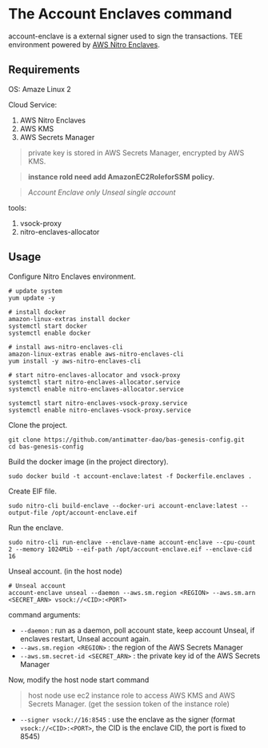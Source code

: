 # The Account Enclaves command

account-enclave is a external signer used to sign the transactions. TEE environment powered by [AWS Nitro Enclaves](https://aws.amazon.com/en/ec2/nitro/nitro-enclaves/).

## Requirements

OS: Amaze Linux 2

Cloud Service:

1. AWS Nitro Enclaves
2. AWS KMS
3. AWS Secrets Manager

> private key is stored in AWS Secrets Manager, encrypted by AWS KMS.

> **instance rold need add AmazonEC2RoleforSSM policy.**

> *Account Enclave only Unseal single account*

tools: 

1. vsock-proxy
2. nitro-enclaves-allocator

## Usage

Configure Nitro Enclaves environment.

```shell
# update system
yum update -y

# install docker
amazon-linux-extras install docker
systemctl start docker
systemctl enable docker

# install aws-nitro-enclaves-cli 
amazon-linux-extras enable aws-nitro-enclaves-cli
yum install -y aws-nitro-enclaves-cli

# start nitro-enclaves-allocator and vsock-proxy
systemctl start nitro-enclaves-allocator.service
systemctl enable nitro-enclaves-allocator.service

systemctl start nitro-enclaves-vsock-proxy.service
systemctl enable nitro-enclaves-vsock-proxy.service
```

Clone the project.

```shell
git clone https://github.com/antimatter-dao/bas-genesis-config.git
cd bas-genesis-config
```

Build the docker image (in the project directory).

```shell
sudo docker build -t account-enclave:latest -f Dockerfile.enclaves .
```

Create EIF file.

```shell
sudo nitro-cli build-enclave --docker-uri account-enclave:latest --output-file /opt/account-enclave.eif
```

Run the enclave.

```shell
sudo nitro-cli run-enclave --enclave-name account-enclave --cpu-count 2 --memory 1024Mib --eif-path /opt/account-enclave.eif --enclave-cid 16
```

Unseal account. (in the host node)

```shell
# Unseal account
account-enclave unseal --daemon --aws.sm.region <REGION> --aws.sm.arn <SECRET_ARN> vsock://<CID>:<PORT>
```

command arguments:

- `--daemon` : run as a daemon, poll account state, keep account Unseal, if enclaves restart, Unseal account again.
- `--aws.sm.region <REGION>` : the region of the AWS Secrets Manager
- `--aws.sm.secret-id <SECRET_ARN>` : the private key id of the AWS Secrets Manager


Now, modify the host node start command

> host node use ec2 instance role to access AWS KMS and AWS Secrets Manager. (get the session token of the instance role)

- `--signer vsock://16:8545` : use the enclave as the signer (format `vsock://<CID>:<PORT>`, the CID is the enclave CID, the port is fixed to 8545)